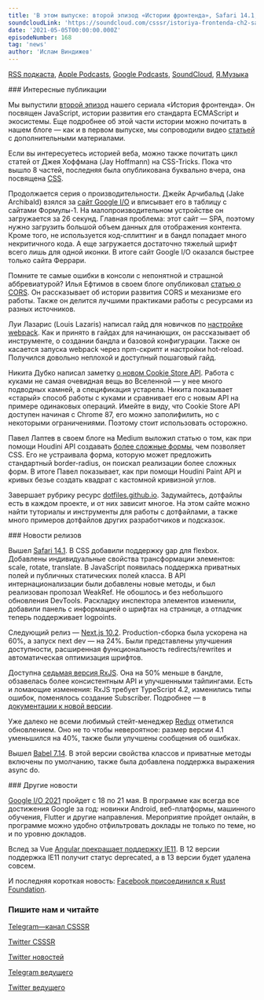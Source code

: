 ```yaml
---
title: 'В этом выпуске: второй эпизод «Истории фронтенда», Safari 14.1, CORS, Cookie Store API, базовый туториал по настройке webpack, Next.js 10.2, RxJS 7, Babel 7.14, а также Google I/O 2021.'
soundcloudLink: 'https://soundcloud.com/csssr/istoriya-frontenda-ch2-safari-141-cors-cookie-store-api-nextjs-102-rxjs-7-google-io-2021'
date: '2021-05-05T00:00:00.000Z'
episodeNumber: 168
tag: 'news'
author: 'Ислам Виндижев'
---
```


  [RSS подкаста](https://radio.csssr.com/rss/news512.rss), [Apple Podcasts](https://podcasts.apple.com/us/podcast/id1370045815), [Google Podcasts](https://podcasts.google.com/?feed=aHR0cHM6Ly9yYWRpby5jc3Nzci5jb20vcnNzL25ld3M1MTIucnNz&ep=14), [SoundCloud](https://soundcloud.com/csssr/sets/512-news), [Я.Музыка](https://music.yandex.ru/album/7040324/track/54795992)

<ParagraphWithImage imageName="manWithLaptop" imageSide="right">
  ### Интересные публикации

Мы выпустили [второй эпизод](https://youtu.be/sgyoKkAfGpU) нашего сериала «История фронтенда». Он посвящен JavaScript, истории развития его стандарта ECMAScript и экосистемы. Еще подробнее об этой части истории можно почитать в нашем блоге — как и в первом выпуске, мы сопроводили видео [статьей](https://blog.csssr.com/ru/article/frontend-history-java-script-as-a-reflection-of-a-new-era/) с дополнительными материалами.
</ParagraphWithImage>

Если вы интересуетесь историей веба, можно также почитать цикл статей от Джея Хоффмана (Jay Hoffmann) на CSS-Tricks. Пока что вышло 8 частей, последняя была опубликована буквально вчера, она посвящена [CSS](https://css-tricks.com/chapter-8-css/).

Продолжается серия о производительности. Джейк Арчибальд (Jake Archibald) взялся за [сайт Google I/O](https://jakearchibald.com/2021/io-site-perf/) и вписывает его в таблицу с сайтами Формулы-1. На малопроизводительном устройстве он загружается за 26 секунд. Главная проблема: этот сайт — SPA, поэтому нужно загрузить большой объем данных для отображения контента. Кроме того, не используется код-сплиттинг и в бандл попадает много некритичного кода. А еще загружается достаточно тяжелый шрифт всего лишь для одной иконки. В итоге cайт Google I/O оказался быстрее только сайта Феррари.

Помните те самые ошибки в консоли с непонятной и страшной аббревиатурой? Илья Ефтимов в своем блоге опубликовал [статью о CORS](https://ieftimov.com/post/deep-dive-cors-history-how-it-works-best-practices/). Он рассказывает об истории развития CORS и механизме его работы. Также он делится лучшими практиками работы с ресурсами из разных источников.

Луи Лазарис (Louis Lazaris) написал гайд для новичков по [настройке webpack](https://www.codeinwp.com/blog/webpack-tutorial-for-beginners/). Как и принято в гайдах для начинающих, он рассказывает об инструменте, о создании бандла и базовой конфигурации. Также он касается запуска webpack через npm-скрипт и настройки hot-reload. Получился довольно неплохой и доступный пошаговый гайд.

Никита Дубко написал заметку [о новом Cookie Store API](https://mefody.dev/chunks/cookie-store-api/). Работа с куками не самая очевидная вещь во Вселенной — у нее много подводных камней, а спецификация устарела. Никита показывает «старый» способ работы с куками и сравнивает его с новым API на примере одинаковых операций. Имейте в виду, что Cookie Store API доступен начиная с Chrome 87, его можно заполифилить, но с некоторыми ограничениями. Поэтому стоит использовать осторожно.

Павел Лаптев в своем блоге на Medium выложил статью о том, как при помощи Houdini API создавать [более сложные формы](https://pavellaptev.medium.com/squircles-on-the-web-houdini-to-the-rescue-5ef11f646b72), чем позволяет CSS. Его не устраивала форма, которую может предложить стандартный border-radius, он поискал реализации более сложных форм. В итоге Павел показывает, как при помощи Houdini Paint API и кривых безье создать квадрат с кастомной кривизной углов.

Завершает рубрику ресурс [dotfiles.github.io](https://dotfiles.github.io/). Задумайтесь, дотфайлы есть в каждом проекте, и от них зависит многое. На этом сайте можно найти туториалы и инструменты для работы с дотфайлами, а также много примеров дотфайлов других разработчиков и подсказок.

<ParagraphWithImage imageName="laptopNews" imageSide="right">
  ### Новости релизов

Вышел [Safari 14.1](https://webkit.org/blog/11648/new-webkit-features-in-safari-14-1/). В CSS добавили поддержку gap для flexbox. Добавлены индивидуальные свойства трансформации элементов: scale, rotate, translate. В JavaScript появилась поддержка приватных полей и публичных статических полей класса. В API интернационализации были добавлены новые методы, и был реализован пропозал WeakRef. Не обошлось и без небольшого обновления DevTools. Раскладку инспектора элементов изменили, добавили панель с информацией о шрифтах на странице, а отладчик теперь поддерживает logpoints.
</ParagraphWithImage>

Следующий релиз — [Next.js 10.2](https://nextjs.org/blog/next-10-2). Production-сборка была ускорена на 60%, а запуск next dev — на 24%. Были представлены улучшения доступности, расширенная функциональность redirects/rewrites и автоматическая оптимизация шрифтов.

Доступна [седьмая версия RxJS](https://rxjs.dev/). Она на 50% меньше в бандле, обзавелась более консистентным API и улучшенными тайпингами. Есть и ломающие изменения: RxJS требует TypeScript 4.2, изменились типы ошибок, поменялось создание Subscriber. Подробнее — в [документации к новой версии](https://rxjs.dev/deprecations/breaking-changes).

Уже далеко не всеми любимый стейт-менеджер [Redux](https://github.com/reduxjs/redux/releases/tag/v4.1.0) отметился обновлением. Оно не то чтобы невероятное: размер версии 4.1 уменьшился на 40%, также были улучшены сообщения об ошибках.

Вышел [Babel 7.14](https://babeljs.io/blog/2021/04/29/7.14.0). В этой версии свойства классов и приватные методы включены по умолчанию, также была добавлена поддержка выражения async do.

<ParagraphWithImage imageName="laptopDialog" imageSide="right">
  ### Другие новости

[Google I/O 2021](https://events.google.com/io/?lng=en) пройдет с 18 по 21 мая. В программе как всегда все достижения Google за год: новинки Android, веб-платформы, машинного обучения, Flutter и другие направления. Мероприятие пройдет онлайн, в программе можно удобно отфильтровать доклады не только по теме, но и по уровню докладов.
</ParagraphWithImage>

Вслед за Vue [Angular прекращает поддержку IE11](https://github.com/angular/angular/issues/41840). В 12 версии поддержка IE11 получит статус deprecated, а в 13 версии будет удалена совсем.

И последняя короткая новость: [Facebook присоединился к Rust Foundation](https://developers.facebook.com/blog/post/2021/04/29/facebook-joins-rust-foundation/).

  ### Пишите нам и читайте
  [Telegram—канал CSSSR](https://t.me/csssr)

  [Twitter CSSSR](https://twitter.com/csssr_dev)

  [Twitter новостей](https://twitter.com/csssr_news)

  [Telegram ведущего](https://t.me/Vindizh)

  [Twitter ведущего](https://twitter.com/Vindizh)
